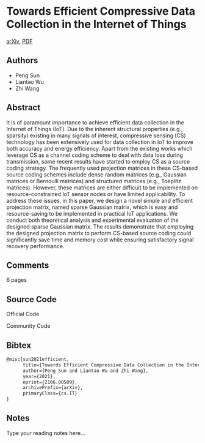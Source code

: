 
# Towards Efficient Compressive Data Collection in the Internet of Things

[arXiv](https://arxiv.org/abs/2106.0509), [PDF](https://arxiv.org/pdf/2106.0509.pdf)

## Authors

- Peng Sun
- Liantao Wu
- Zhi Wang

## Abstract

It is of paramount importance to achieve efficient data collection in the Internet of Things (IoT). Due to the inherent structural properties (e.g., sparsity) existing in many signals of interest, compressive sensing (CS) technology has been extensively used for data collection in IoT to improve both accuracy and energy efficiency. Apart from the existing works which leverage CS as a channel coding scheme to deal with data loss during transmission, some recent results have started to employ CS as a source coding strategy. The frequently used projection matrices in these CS-based source coding schemes include dense random matrices (e.g., Gaussian matrices or Bernoulli matrices) and structured matrices (e.g., Toeplitz matrices). However, these matrices are either difficult to be implemented on resource-constrained IoT sensor nodes or have limited applicability. To address these issues, in this paper, we design a novel simple and efficient projection matrix, named sparse Gaussian matrix, which is easy and resource-saving to be implemented in practical IoT applications. We conduct both theoretical analysis and experimental evaluation of the designed sparse Gaussian matrix. The results demonstrate that employing the designed projection matrix to perform CS-based source coding could significantly save time and memory cost while ensuring satisfactory signal recovery performance.

## Comments

6 pages

## Source Code

Official Code



Community Code



## Bibtex

```tex
@misc{sun2021efficient,
      title={Towards Efficient Compressive Data Collection in the Internet of Things}, 
      author={Peng Sun and Liantao Wu and Zhi Wang},
      year={2021},
      eprint={2106.00509},
      archivePrefix={arXiv},
      primaryClass={cs.IT}
}
```

## Notes

Type your reading notes here...

